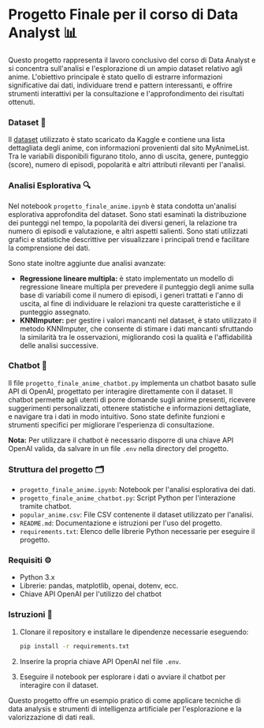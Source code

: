 # Progetto Finale per il corso di Data Analyst 📊

Questo progetto rappresenta il lavoro conclusivo del corso di Data Analyst e si concentra sull'analisi e l'esplorazione di un ampio dataset relativo agli anime. L'obiettivo principale è stato quello di estrarre informazioni significative dai dati, individuare trend e pattern interessanti, e offrire strumenti interattivi per la consultazione e l'approfondimento dei risultati ottenuti.

### Dataset 📁

Il [dataset](https://www.kaggle.com/datasets/tanishksharma9905/top-popular-anime) utilizzato è stato scaricato da Kaggle e contiene una lista dettagliata degli anime, con informazioni provenienti dal sito MyAnimeList. Tra le variabili disponibili figurano titolo, anno di uscita, genere, punteggio (score), numero di episodi, popolarità e altri attributi rilevanti per l'analisi.

### Analisi Esplorativa 🔍

Nel notebook `progetto_finale_anime.ipynb` è stata condotta un'analisi esplorativa approfondita del dataset. Sono stati esaminati la distribuzione dei punteggi nel tempo, la popolarità dei diversi generi, la relazione tra numero di episodi e valutazione, e altri aspetti salienti. Sono stati utilizzati grafici e statistiche descrittive per visualizzare i principali trend e facilitare la comprensione dei dati.

Sono state inoltre aggiunte due analisi avanzate:
- **Regressione lineare multipla:** è stato implementato un modello di regressione lineare multipla per prevedere il punteggio degli anime sulla base di variabili come il numero di episodi, i generi trattati e l'anno di uscita, al fine di individuare le relazioni tra queste caratteristiche e il punteggio assegnato.
- **KNNImputer:** per gestire i valori mancanti nel dataset, è stato utilizzato il metodo KNNImputer, che consente di stimare i dati mancanti sfruttando la similarità tra le osservazioni, migliorando così la qualità e l'affidabilità delle analisi successive.

### Chatbot 🤖

Il file `progetto_finale_anime_chatbot.py` implementa un chatbot basato sulle API di OpenAI, progettato per interagire direttamente con il dataset. Il chatbot permette agli utenti di porre domande sugli anime presenti, ricevere suggerimenti personalizzati, ottenere statistiche e informazioni dettagliate, e navigare tra i dati in modo intuitivo. Sono state definite funzioni e strumenti specifici per migliorare l'esperienza di consultazione.

**Nota:** Per utilizzare il chatbot è necessario disporre di una chiave API OpenAI valida, da salvare in un file `.env` nella directory del progetto.

### Struttura del progetto 🗂️

- `progetto_finale_anime.ipynb`: Notebook per l'analisi esplorativa dei dati.
- `progetto_finale_anime_chatbot.py`: Script Python per l'interazione tramite chatbot.
- `popular_anime.csv`: File CSV contenente il dataset utilizzato per l'analisi.
- `README.md`: Documentazione e istruzioni per l'uso del progetto.
- `requirements.txt`: Elenco delle librerie Python necessarie per eseguire il progetto.

### Requisiti ⚙️

- Python 3.x
- Librerie: pandas, matplotlib, openai, dotenv, ecc.
- Chiave API OpenAI per l'utilizzo del chatbot

### Istruzioni 📝

1. Clonare il repository e installare le dipendenze necessarie eseguendo:

    ```bash
    pip install -r requirements.txt
    ```
2. Inserire la propria chiave API OpenAI nel file `.env`.
3. Eseguire il notebook per esplorare i dati o avviare il chatbot per interagire con il dataset.

Questo progetto offre un esempio pratico di come applicare tecniche di data analysis e strumenti di intelligenza artificiale per l'esplorazione e la valorizzazione di dati reali.